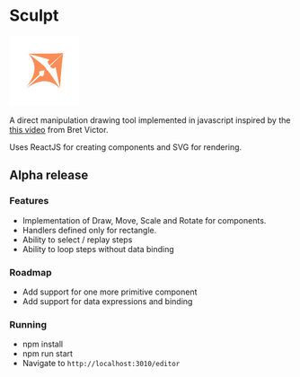 # Sculpt

<img src="./logo.svg" width="125" height="125"/>

A direct manipulation drawing tool implemented in javascript inspired by
the [this video](https://www.youtube.com/watch?v=ef2jpjTEB5U) from Bret Victor.

Uses ReactJS for creating components and SVG for rendering.

## Alpha release

### Features
* Implementation of Draw, Move, Scale and Rotate for components.
* Handlers defined only for rectangle.
* Ability to select / replay steps
* Ability to loop steps without data binding

### Roadmap
* Add support for one more primitive component
* Add support for data expressions and binding

### Running
* npm install
* npm run start
* Navigate to `http://localhost:3010/editor`
